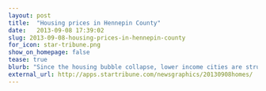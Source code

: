 ```yaml
---
layout: post
title:  "Housing prices in Hennepin County"
date:   2013-09-08 17:39:02
slug: 2013-09-08-housing-prices-in-hennepin-county
for_icon: star-tribune.png
show_on_homepage: false
tease: true
blurb: "Since the housing bubble collapse, lower income cities are struggling far more than their richer counterparts."
external_url: http://apps.startribune.com/newsgraphics/20130908homes/
---
```


